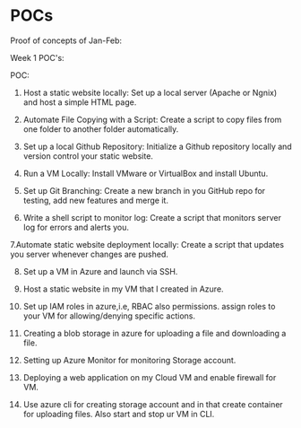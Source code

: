 # POCs
Proof of concepts of Jan-Feb:

Week 1 POC's:


POC:
1. Host a static website locally: Set up a local server (Apache or Ngnix) and host a simple HTML page.

2. Automate File Copying with a Script: Create a script to copy files from one folder to another folder automatically.

3. Set up a local Github Repository: Initialize a Github repository locally and version control your static website. 

4. Run a VM Locally: Install VMware or VirtualBox and install Ubuntu.

5. Set up Git Branching: Create a new branch in you GitHub repo for testing, add new features and merge it.

6. Write a shell script to monitor log: Create a script that monitors server log for errors and alerts you.

7.Automate static website deployment locally: Create a script that updates you server whenever changes are pushed.

8. Set up a VM in Azure and launch via SSH.

9. Host a static website in my VM that I created in Azure.

10. Set up IAM roles in azure,i.e, RBAC also permissions. assign roles to your VM for allowing/denying specific actions.

11. Creating a blob storage in azure for uploading a file and downloading a file.

12. Setting up Azure Monitor for monitoring Storage account.

13. Deploying a web application on my Cloud VM and enable firewall for VM.

14. Use azure cli for creating storage account and in that create container for uploading files. Also start and stop ur VM in CLI.
